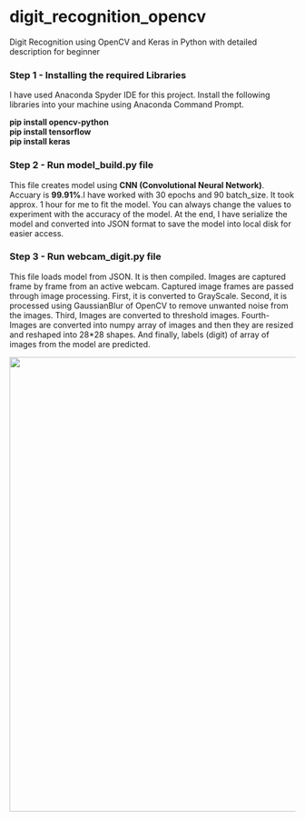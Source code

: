 # digit_recognition_opencv
Digit Recognition using OpenCV and Keras in Python with detailed description for beginner

<h3> Step 1 - Installing the required Libraries </h3>
<p>I have used Anaconda Spyder IDE for this project. Install the following libraries into your machine using Anaconda Command Prompt.</p>

<p><b>pip install opencv-python <br>
pip install tensorflow <br>
pip install keras</b></p>

<h3> Step 2 - Run model_build.py file </h3>
<p>This file creates model using <b>CNN (Convolutional Neural Network)</b>. Accuary is <b>99.91%</b>.I have worked with 30 epochs and 90 batch_size. It took approx. 1 hour for me to fit the model. You can always change the values to experiment with the accuracy of the model. At the end, I have serialize the model and converted into JSON format to save the model into local disk for easier access.</p>

<h3> Step 3 - Run webcam_digit.py file </h3>
<p>This file loads model from JSON. It is then compiled. Images are captured frame by frame from an active webcam. Captured image frames are passed through image processing. First, it is converted to GrayScale. Second, it is processed using GaussianBlur of OpenCV to remove unwanted noise from the images. Third, Images are converted to threshold images. Fourth- Images are converted into numpy array of images and then they are resized and reshaped into 28*28 shapes. And finally, labels (digit) of array of images from the model are predicted. </p>
<div align="center">
    <img src="https://imgur.com/F1jPhHd.png" width="800px"</img> 
</div>
